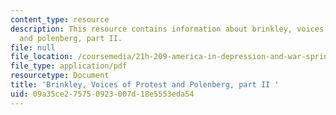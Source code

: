 ```yaml
---
content_type: resource
description: This resource contains information about brinkley, voices of protest
  and polenberg, part II.
file: null
file_location: /coursemedia/21h-209-america-in-depression-and-war-spring-2012/09a35ce275750923007d18e5553eda54_MIT21H_209S12_brinkley2.pdf
file_type: application/pdf
resourcetype: Document
title: 'Brinkley, Voices of Protest and Polenberg, part II '
uid: 09a35ce2-7575-0923-007d-18e5553eda54
---
```

